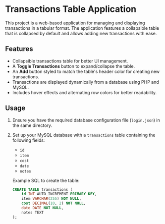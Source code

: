# Transactions Table Application

This project is a web-based application for managing and displaying transactions in a tabular format. The application features a collapsible table that is collapsed by default and allows adding new transactions with ease.

## Features

- Collapsible transactions table for better UI management.
- A **Toggle Transactions** button to expand/collapse the table.
- An **Add** button styled to match the table's header color for creating new transactions.
- Transactions are displayed dynamically from a database using PHP and MySQL.
- Includes hover effects and alternating row colors for better readability.

## Usage

1. Ensure you have the required database configuration file (`login.json`) in the same directory.
2. Set up your MySQL database with a `transactions` table containing the following fields:
   - `id`
   - `item`
   - `cost`
   - `date`
   - `notes`

   Example SQL to create the table:
   ```sql
   CREATE TABLE transactions (
       id INT AUTO_INCREMENT PRIMARY KEY,
       item VARCHAR(255) NOT NULL,
       cost DECIMAL(10, 2) NOT NULL,
       date DATE NOT NULL,
       notes TEXT
   );
